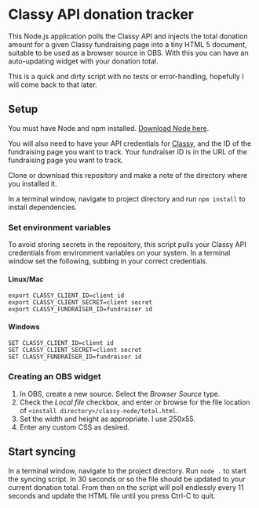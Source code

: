 # Classy API donation tracker
This Node.js application polls the Classy API and injects the total donation amount
for a given Classy fundraising page into a tiny HTML 5 document, suitable to be used as
a browser source in OBS. With this you can have an auto-updating widget with your donation total.

This is a quick and dirty script with no tests or error-handling, hopefully I
will come back to that later.
## Setup
You must have Node and npm installed. [Download Node here](https://nodejs.org/).

You will also need to have your API credentials for [Classy](https://www.classy.org/), and
the ID of the fundraising page you want to track. Your fundraiser ID is in the URL of the
fundraising page you want to track.

Clone or download this repository and make a note of the directory where you installed it.

In a terminal window, navigate to project directory and run `npm install` to install dependencies.

### Set environment variables
To avoid storing secrets in the repository, this script pulls your Classy API
credentials from environment variables on your system. In a terminal window set the 
following, subbing in your correct credentials.
#### Linux/Mac
```$bash
export CLASSY_CLIENT_ID=client id
export CLASSY_CLIENT_SECRET=client secret
export CLASSY_FUNDRAISER_ID=fundraiser id
```
#### Windows
```$bash
SET CLASSY_CLIENT_ID=client id
SET CLASSY_CLIENT_SECRET=client secret
SET CLASSY_FUNDRAISER_ID=fundraiser id
```
### Creating an OBS widget
1. In OBS, create a new source. Select the _Browser Source_ type.
1. Check the _Local file_ checkbox, and enter or browse for the file location of `<install directory>/classy-node/total.html`.
1. Set the width and height as appropriate. I use 250x55.
1. Enter any custom CSS as desired.
## Start syncing
In a terminal window, navigate to the project directory. Run `node .` to start the syncing script. In 30 seconds or so the file
should be updated to your current donation total. From then on the script will poll endlessly every
11 seconds and update the HTML file until you press Ctrl-C to quit. 
